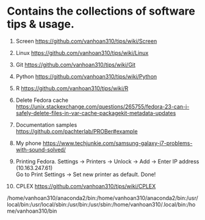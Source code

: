# Contains the collections of software tips & usage. 

1. Screen
https://github.com/vanhoan310/tips/wiki/Screen

2. Linux
https://github.com/vanhoan310/tips/wiki/Linux

3. Git
https://github.com/vanhoan310/tips/wiki/Git

4. Python
https://github.com/vanhoan310/tips/wiki/Python

5. R
https://github.com/vanhoan310/tips/wiki/R

6. Delete Fedora cache
https://unix.stackexchange.com/questions/265755/fedora-23-can-i-safely-delete-files-in-var-cache-packagekit-metadata-updates

6. Documentation samples
https://github.com/pachterlab/PROBer#example

7. My phone
https://www.techjunkie.com/samsung-galaxy-j7-problems-with-sound-solved/

8. Printing Fedora.
Settings -> Printers -> Unlock -> Add -> Enter IP address (10.163.247.61) <br>
Go to Print Settings -> Set new printer as default. Done!

9. CPLEX
https://github.com/vanhoan310/tips/wiki/CPLEX


/home/vanhoan310/anaconda2/bin:/home/vanhoan310/anaconda2/bin:/usr/local/bin:/usr/local/sbin:/usr/bin:/usr/sbin:/home/vanhoan310/.local/bin:/home/vanhoan310/bin

